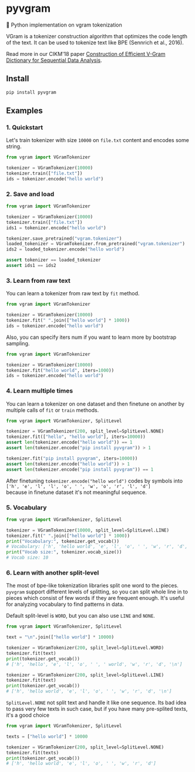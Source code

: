 # pyvgram
🍺 Python implementation on vgram tokenization

VGram is a tokenizer construction algorithm that optimizes the code length of the text.
It can be used to tokenize text like BPE (Sennrich et al., 2016).

Read more in our CIKM'18 paper [Construction of Efficient V-Gram Dictionary for Sequential Data Analysis](https://dl.acm.org/doi/10.1145/3269206.3271789).

## Install
```bash
pip install pyvgram
```

## Examples

### 1. Quickstart

Let's train tokenizer with size `10000` on `file.txt` content and encodes some string.

```python
from vgram import VGramTokenizer

tokenizer = VGramTokenizer(10000)
tokenizer.train(["file.txt"])
ids = tokenizer.encode("hello world")
```

### 2. Save and load

```python
from vgram import VGramTokenizer

tokenizer = VGramTokenizer(10000)
tokenizer.train(["file.txt"])
ids1 = tokenizer.encode("hello world")

tokenizer.save_pretrained("vgram.tokenizer")
loaded_tokenizer = VGramTokenizer.from_pretrained("vgram.tokenizer")
ids2 = loaded_tokenizer.encode("hello world")

assert tokenizer == loaded_tokenizer
assert ids1 == ids2
```

### 3. Learn from raw text

You can learn a tokenizer from raw text by `fit` method.

```python
from vgram import VGramTokenizer

tokenizer = VGramTokenizer(10000)
tokenizer.fit(" ".join(["hello world"] * 1000))
ids = tokenizer.encode("hello world")
```

Also, you can specify iters num if you want to learn more by bootstrap sampling.

```python
from vgram import VGramTokenizer

tokenizer = VGramTokenizer(10000)
tokenizer.fit("hello world", iters=1000))
ids = tokenizer.encode("hello world")
```

### 4. Learn multiple times

You can learn a tokenizer on one dataset and then finetune on another 
by multiple calls of `fit` or `train` methods.

```python
from vgram import VGramTokenizer, SplitLevel

tokenizer = VGramTokenizer(200, split_level=SplitLevel.NONE)
tokenizer.fit(["hello", "hello world"], iters=10000))
assert len(tokenizer.encode("hello world")) == 1
assert len(tokenizer.encode("pip install pyvgram")) > 1

tokenizer.fit("pip install pyvgram", iters=10000))
assert len(tokenizer.encode("hello world")) > 1
assert len(tokenizer.encode("pip install pyvgram")) == 1
```

After finetuning `tokenizer.encode("hello world")` codes by symbols 
into `['h', 'e', 'l', 'l', 'o', ' ', 'w', 'o', 'r', 'l', 'd']`  
because in finetune dataset it's not meaningful sequence.

### 5. Vocabulary

```python
from vgram import VGramTokenizer, SplitLevel

tokenizer = VGramTokenizer(10000, split_level=SplitLevel.LINE)
tokenizer.fit(" ".join(["hello world"] * 1000))
print("Vocabulary:", tokenizer.get_vocab())
# Vocabulary: ['h', 'hello world', 'e', 'l', 'o', ' ', 'w', 'r', 'd', '\n']
print("Vocab size:", tokenizer.vocab_size())
# Vocab size: 10
```

### 6. Learn with another split-level

The most of bpe-like tokenization libraries split one word to the pieces.
`pyvgram` support different levels of splitting, 
so you can split whole line in to pieces which consist of few words if they are frequent enough.
It's useful for analyzing vocabulary to find patterns in data.

Default split-level is `WORD`, but you can also use `LINE` and `NONE`.
```python
from vgram import VGramTokenizer, SplitLevel

text = "\n".join(["hello world"] * 10000)

tokenizer = VGramTokenizer(200, split_level=SplitLevel.WORD)
tokenizer.fit(text)
print(tokenizer.get_vocab())
# ['h', 'hello', 'e', 'l', 'o', ' ', ' world', 'w', 'r', 'd', '\n']

tokenizer = VGramTokenizer(200, split_level=SplitLevel.LINE)
tokenizer.fit(text)
print(tokenizer.get_vocab())
# ['h', 'hello world', 'e', 'l', 'o', ' ', 'w', 'r', 'd', '\n']
```

`SplitLevel.NONE` not split text and handle it like one sequence. 
Its bad idea to pass very few texts in such case, 
but if you have many pre-splited texts, it's a good choice 
```python
from vgram import VGramTokenizer, SplitLevel

texts = ["hello world"] * 10000

tokenizer = VGramTokenizer(200, split_level=SplitLevel.NONE)
tokenizer.fit(texts)
print(tokenizer.get_vocab())
# ['h', 'hello world', 'e', 'l', 'o', ' ', 'w', 'r', 'd']
```